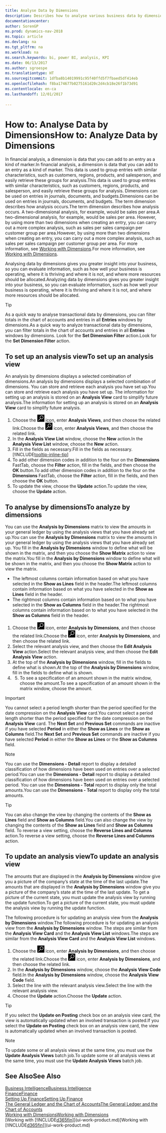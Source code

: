```yaml
---
title: Analyse Data by Dimensions
description: Describes how to analyse various business data by dimensions.
documentationcenter: 
author: SorenGP
ms.prod: dynamics-nav-2018
ms.topic: article
ms.devlang: na
ms.tgt_pltfrm: na
ms.workload: na
ms.search.keywords: bi, power BI, analysis, KPI
ms.date: 06/13/2017
ms.author: sgroespe
ms.translationtype: HT
ms.sourcegitcommit: 1dfba8b14019991c95f40ffd5f7fbaed5df414eb
ms.openlocfilehash: f8ba174677b0275161d20c2d4cb18e26f1b73d91
ms.contentlocale: en-ca
ms.lasthandoff: 12/01/2017

---
```

#  <a name="how-to-analyze-data-by-dimensions"></a><span data-ttu-id="09096-103">How to: Analyse Data by Dimensions</span><span class="sxs-lookup"><span data-stu-id="09096-103">How to: Analyze Data by Dimensions</span></span>
<span data-ttu-id="09096-104">In financial analysis, a dimension is data that you can add to an entry as a kind of marker.</span><span class="sxs-lookup"><span data-stu-id="09096-104">In financial analysis, a dimension is data that you can add to an entry as a kind of marker.</span></span> <span data-ttu-id="09096-105">This data is used to group entries with similar characteristics, such as customers, regions, products, and salesperson, and easily retrieve these groups for analysis.</span><span class="sxs-lookup"><span data-stu-id="09096-105">This data is used to group entries with similar characteristics, such as customers, regions, products, and salesperson, and easily retrieve these groups for analysis.</span></span> <span data-ttu-id="09096-106">Dimensions can be used on entries in journals, documents, and budgets.</span><span class="sxs-lookup"><span data-stu-id="09096-106">Dimensions can be used on entries in journals, documents, and budgets.</span></span> <span data-ttu-id="09096-107">The term dimension describes how analysis occurs.</span><span class="sxs-lookup"><span data-stu-id="09096-107">The term dimension describes how analysis occurs.</span></span> <span data-ttu-id="09096-108">A two-dimensional analysis, for example, would be sales per area.</span><span class="sxs-lookup"><span data-stu-id="09096-108">A two-dimensional analysis, for example, would be sales per area.</span></span> <span data-ttu-id="09096-109">However, by using more than two dimensions when creating an entry, you can carry out a more complex analysis, such as sales per sales campaign per customer group per area.</span><span class="sxs-lookup"><span data-stu-id="09096-109">However, by using more than two dimensions when creating an entry, you can carry out a more complex analysis, such as sales per sales campaign per customer group per area.</span></span> <span data-ttu-id="09096-110">For more information, see [Working with Dimensions](finance-dimensions.md).</span><span class="sxs-lookup"><span data-stu-id="09096-110">For more information, see [Working with Dimensions](finance-dimensions.md).</span></span>

<span data-ttu-id="09096-111">Analysing data by dimensions gives you greater insight into your business, so you can evaluate information, such as how well your business is operating, where it is thriving and where it is not, and where more resources should be allocated.</span><span class="sxs-lookup"><span data-stu-id="09096-111">Analyzing data by dimensions gives you greater insight into your business, so you can evaluate information, such as how well your business is operating, where it is thriving and where it is not, and where more resources should be allocated.</span></span>

> [!TIP]
> <span data-ttu-id="09096-112">As a quick way to analyse transactional data by dimensions, you can filter totals in the chart of accounts and entries in all **Entries** windows by dimensions.</span><span class="sxs-lookup"><span data-stu-id="09096-112">As a quick way to analyze transactional data by dimensions, you can filter totals in the chart of accounts and entries in all **Entries** windows by dimensions.</span></span> <span data-ttu-id="09096-113">Look for the **Set Dimension Filter** action.</span><span class="sxs-lookup"><span data-stu-id="09096-113">Look for the **Set Dimension Filter** action.</span></span>

## <a name="to-set-up-an-analysis-view"></a><span data-ttu-id="09096-114">To set up an analysis view</span><span class="sxs-lookup"><span data-stu-id="09096-114">To set up an analysis view</span></span>  
<span data-ttu-id="09096-115">An analysis by dimensions displays a selected combination of dimensions.</span><span class="sxs-lookup"><span data-stu-id="09096-115">An analysis by dimensions displays a selected combination of dimensions.</span></span> <span data-ttu-id="09096-116">You can store and retrieve each analysis you have set up.</span><span class="sxs-lookup"><span data-stu-id="09096-116">You can store and retrieve each analysis you have set up.</span></span> <span data-ttu-id="09096-117">The information for setting up an analysis is stored on an **Analysis View** card to simplify future analysis.</span><span class="sxs-lookup"><span data-stu-id="09096-117">The information for setting up an analysis is stored on an **Analysis View** card to simplify future analysis.</span></span>  

1. <span data-ttu-id="09096-118">Choose the ![Search for Page or Report](media/ui-search/search_small.png "Search for Page or Report icon") icon, enter **Analysis Views**, and then choose the related link.</span><span class="sxs-lookup"><span data-stu-id="09096-118">Choose the ![Search for Page or Report](media/ui-search/search_small.png "Search for Page or Report icon") icon, enter **Analysis Views**, and then choose the related link.</span></span>  
2. <span data-ttu-id="09096-119">In the **Analysis View List** window, choose the **New** action.</span><span class="sxs-lookup"><span data-stu-id="09096-119">In the **Analysis View List** window, choose the **New** action.</span></span>
3. <span data-ttu-id="09096-120">Fill in the fields as necessary.</span><span class="sxs-lookup"><span data-stu-id="09096-120">Fill in the fields as necessary.</span></span> [!INCLUDE[tooltip-inline-tip](includes/tooltip-inline-tip_md.md)]
4. <span data-ttu-id="09096-121">To add other dimension codes in addition to the four on the **Dimensions** FastTab, choose the **Filter** action, fill in the fields, and then choose the **OK** button.</span><span class="sxs-lookup"><span data-stu-id="09096-121">To add other dimension codes in addition to the four on the **Dimensions** FastTab, choose the **Filter** action, fill in the fields, and then choose the **OK** button.</span></span>  
5. <span data-ttu-id="09096-122">To update the view, choose the **Update** action.</span><span class="sxs-lookup"><span data-stu-id="09096-122">To update the view, choose the **Update** action.</span></span>

## <a name="to-analyze-by-dimensions"></a><span data-ttu-id="09096-123">To analyse by dimensions</span><span class="sxs-lookup"><span data-stu-id="09096-123">To analyze by dimensions</span></span>
<span data-ttu-id="09096-124">You can use the **Analysis by Dimensions** matrix to view the amounts in your general ledger by using the analysis views that you have already set up.</span><span class="sxs-lookup"><span data-stu-id="09096-124">You can use the **Analysis by Dimensions** matrix to view the amounts in your general ledger by using the analysis views that you have already set up.</span></span> <span data-ttu-id="09096-125">You fill in the **Analysis by Dimensions** window to define what will be shown in the matrix, and then you choose the **Show Matrix** action to view the matrix.</span><span class="sxs-lookup"><span data-stu-id="09096-125">You fill in the **Analysis by Dimensions** window to define what will be shown in the matrix, and then you choose the **Show Matrix** action to view the matrix.</span></span>  

- <span data-ttu-id="09096-126">The leftmost columns contain information based on what you have selected in the **Show as Lines** field in the header.</span><span class="sxs-lookup"><span data-stu-id="09096-126">The leftmost columns contain information based on what you have selected in the **Show as Lines** field in the header.</span></span>  
- <span data-ttu-id="09096-127">The rightmost columns contain information based on to what you have selected in the **Show as Columns** field in the header.</span><span class="sxs-lookup"><span data-stu-id="09096-127">The rightmost columns contain information based on to what you have selected in the **Show as Columns** field in the header.</span></span>  

1. <span data-ttu-id="09096-128">Choose the ![Search for Page or Report](media/ui-search/search_small.png "Search for Page or Report icon") icon, enter **Analysis by Dimensions**, and then choose the related link.</span><span class="sxs-lookup"><span data-stu-id="09096-128">Choose the ![Search for Page or Report](media/ui-search/search_small.png "Search for Page or Report icon") icon, enter **Analysis by Dimensions**, and then choose the related link.</span></span>  
2. <span data-ttu-id="09096-129">Select the relevant analysis view,  and then choose the **Edit Analysis View** action.</span><span class="sxs-lookup"><span data-stu-id="09096-129">Select the relevant analysis view,  and then choose the **Edit Analysis View** action.</span></span>
3. <span data-ttu-id="09096-130">At the top of the **Analysis by Dimensions** window, fill in the fields to define what is shown.</span><span class="sxs-lookup"><span data-stu-id="09096-130">At the top of the **Analysis by Dimensions** window, fill in the fields to define what is shown.</span></span>
4. 5. <span data-ttu-id="09096-131">To see a specification of an amount shown in the matrix window, choose the amount.</span><span class="sxs-lookup"><span data-stu-id="09096-131">To see a specification of an amount shown in the matrix window, choose the amount.</span></span>  

> [!IMPORTANT]  
>   <span data-ttu-id="09096-132">You cannot select a period length shorter than the period specified for the date compression on the **Analysis View** card.</span><span class="sxs-lookup"><span data-stu-id="09096-132">You cannot select a period length shorter than the period specified for the date compression on the **Analysis View** card.</span></span> <span data-ttu-id="09096-133">The **Next Set** and **Previous Set** commands are inactive if you have selected **Period** in either the **Show as Lines** or the **Show as Columns** field.</span><span class="sxs-lookup"><span data-stu-id="09096-133">The **Next Set** and **Previous Set** commands are inactive if you have selected **Period** in either the **Show as Lines** or the **Show as Columns** field.</span></span>  

> [!NOTE]  
>   <span data-ttu-id="09096-134">You can use the **Dimensions - Detail** report to display a detailed classification of how dimensions have been used on entries over a selected period.</span><span class="sxs-lookup"><span data-stu-id="09096-134">You can use the **Dimensions - Detail** report to display a detailed classification of how dimensions have been used on entries over a selected period.</span></span> <span data-ttu-id="09096-135">You can use the **Dimensions - Total** report to display only the total amounts.</span><span class="sxs-lookup"><span data-stu-id="09096-135">You can use the **Dimensions - Total** report to display only the total amounts.</span></span>  

> [!TIP]  
>   <span data-ttu-id="09096-136">You can also change the view by changing the contents of the **Show as Lines** field and **Show as Columns** field.</span><span class="sxs-lookup"><span data-stu-id="09096-136">You can also change the view by changing the contents of the **Show as Lines** field and **Show as Columns** field.</span></span> <span data-ttu-id="09096-137">To reverse a view setting, choose the **Reverse Lines and Columns** action.</span><span class="sxs-lookup"><span data-stu-id="09096-137">To reverse a view setting, choose the **Reverse Lines and Columns** action.</span></span>

## <a name="to-update-an-analysis-view"></a><span data-ttu-id="09096-138">To update an analysis view</span><span class="sxs-lookup"><span data-stu-id="09096-138">To update an analysis view</span></span>  
<span data-ttu-id="09096-139">The amounts that are displayed in the **Analysis by Dimensions** window give you a picture of the company’s state at the time of the last update.</span><span class="sxs-lookup"><span data-stu-id="09096-139">The amounts that are displayed in the **Analysis by Dimensions** window give you a picture of the company’s state at the time of the last update.</span></span> <span data-ttu-id="09096-140">To get a picture of the current state, you must update the analysis view by running the update function.</span><span class="sxs-lookup"><span data-stu-id="09096-140">To get a picture of the current state, you must update the analysis view by running the update function.</span></span>

<span data-ttu-id="09096-141">The following procedure is for updating an analysis view from the **Analysis by Dimensions** window.</span><span class="sxs-lookup"><span data-stu-id="09096-141">The following procedure is for updating an analysis view from the **Analysis by Dimensions** window.</span></span> <span data-ttu-id="09096-142">The steps are similar from the **Analysis View Card** and the **Analysis View List** windows.</span><span class="sxs-lookup"><span data-stu-id="09096-142">The steps are similar from the **Analysis View Card** and the **Analysis View List** windows.</span></span>  

1. <span data-ttu-id="09096-143">Choose the ![Search for Page or Report](media/ui-search/search_small.png "Search for Page or Report icon") icon, enter **Analysis by Dimensions**, and then choose the related link.</span><span class="sxs-lookup"><span data-stu-id="09096-143">Choose the ![Search for Page or Report](media/ui-search/search_small.png "Search for Page or Report icon") icon, enter **Analysis by Dimensions**, and then choose the related link.</span></span>  
2. <span data-ttu-id="09096-144">In the **Analysis by Dimensions** window, choose the **Analysis View Code** field.</span><span class="sxs-lookup"><span data-stu-id="09096-144">In the **Analysis by Dimensions** window, choose the **Analysis View Code** field.</span></span>  
3. <span data-ttu-id="09096-145">Select the line with the relevant analysis view.</span><span class="sxs-lookup"><span data-stu-id="09096-145">Select the line with the relevant analysis view.</span></span>  
4. <span data-ttu-id="09096-146">Choose the **Update** action.</span><span class="sxs-lookup"><span data-stu-id="09096-146">Choose the **Update** action.</span></span>  

> [!TIP]  
>   <span data-ttu-id="09096-147">If you select the **Update on Posting** check box on an analysis view card, the view is automatically updated when an involved transaction is posted.</span><span class="sxs-lookup"><span data-stu-id="09096-147">If you select the **Update on Posting** check box on an analysis view card, the view is automatically updated when an involved transaction is posted.</span></span>

> [!NOTE]  
>   <span data-ttu-id="09096-148">To update some or all analysis views at the same time, you must use the **Update Analysis Views** batch job.</span><span class="sxs-lookup"><span data-stu-id="09096-148">To update some or all analysis views at the same time, you must use the **Update Analysis Views** batch job.</span></span>  

## <a name="see-also"></a><span data-ttu-id="09096-149">See Also</span><span class="sxs-lookup"><span data-stu-id="09096-149">See Also</span></span>
[<span data-ttu-id="09096-150">Business Intelligence</span><span class="sxs-lookup"><span data-stu-id="09096-150">Business Intelligence</span></span>](bi.md)  
[<span data-ttu-id="09096-151">Finance</span><span class="sxs-lookup"><span data-stu-id="09096-151">Finance</span></span>](finance.md)  
[<span data-ttu-id="09096-152">Setting Up Finance</span><span class="sxs-lookup"><span data-stu-id="09096-152">Setting Up Finance</span></span>](finance-setup-finance.md)  
[<span data-ttu-id="09096-153">The General Ledger and the Chart of Accounts</span><span class="sxs-lookup"><span data-stu-id="09096-153">The General Ledger and the Chart of Accounts</span></span>](finance-general-ledger.md)  
[<span data-ttu-id="09096-154">Working with Dimensions</span><span class="sxs-lookup"><span data-stu-id="09096-154">Working with Dimensions</span></span>](finance-dimensions.md)  
<span data-ttu-id="09096-155">[Working with [!INCLUDE[d365fin](includes/d365fin_md.md)]](ui-work-product.md)</span><span class="sxs-lookup"><span data-stu-id="09096-155">[Working with [!INCLUDE[d365fin](includes/d365fin_md.md)]](ui-work-product.md)</span></span>  

